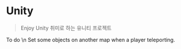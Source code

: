 # Unity

> Enjoy Unity
> 취미로 하는 유니티 프로젝트

To do \n
Set some objects on another map when a player teleporting.

